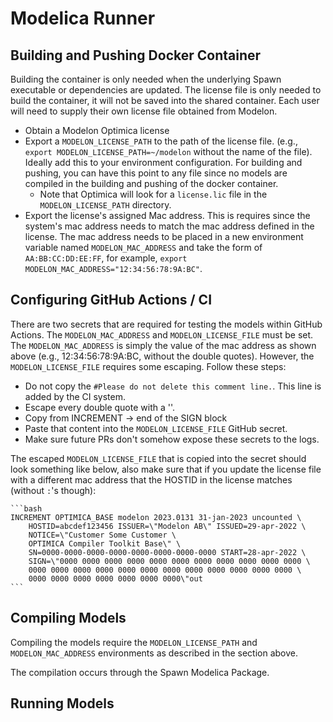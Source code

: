# Modelica Runner

## Building and Pushing Docker Container

Building the container is only needed when the underlying Spawn executable or dependencies are updated. The license file is only needed to build the container, it will not be saved into the shared container. Each user will need to supply their own license file obtained from Modelon.

* Obtain a Modelon Optimica license
* Export a `MODELON_LICENSE_PATH` to the path of the license file. (e.g., `export MODELON_LICENSE_PATH=~/modelon` without the name of the file). Ideally add this to your environment configuration. For building and pushing, you can have this point to any file since no models are compiled in the building and pushing of the docker container.
    * Note that Optimica will look for a `license.lic` file in the `MODELON_LICENSE_PATH` directory.
* Export the license's assigned Mac address. This is requires since the system's mac address needs to match the mac address defined in the license. The mac address needs to be placed in a new environment variable named `MODELON_MAC_ADDRESS` and take the form of `AA:BB:CC:DD:EE:FF`, for example, `export MODELON_MAC_ADDRESS="12:34:56:78:9A:BC"`.

## Configuring GitHub Actions / CI

There are two secrets that are required for testing the models within GitHub Actions. The `MODELON_MAC_ADDRESS` and `MODELON_LICENSE_FILE` must be set. The `MODELON_MAC_ADDRESS` is simply the value of the mac address as shown above (e.g., 12:34:56:78:9A:BC, without the double quotes). However, the `MODELON_LICENSE_FILE` requires some escaping. Follow these steps:

* Do not copy the `#Please do not delete this comment line.`. This line is added by the CI system.
* Escape every double quote with a '\'.
* Copy from INCREMENT -> end of the SIGN block
* Paste that content into the `MODELON_LICENSE_FILE` GitHub secret.
* Make sure future PRs don't somehow expose these secrets to the logs.

The escaped `MODELON_LICENSE_FILE` that is copied into the secret should look something like below, also make sure that if you update the license file with a different mac address that the HOSTID in the license matches (without `:`'s though):

    ```bash
    INCREMENT OPTIMICA_BASE modelon 2023.0131 31-jan-2023 uncounted \
	    HOSTID=abcdef123456 ISSUER=\"Modelon AB\" ISSUED=29-apr-2022 \
	    NOTICE=\"Customer Some Customer \
	    OPTIMICA Compiler Toolkit Base\" \
	    SN=0000-0000-0000-0000-0000-0000-0000-0000 START=28-apr-2022 \
	    SIGN=\"0000 0000 0000 0000 0000 0000 0000 0000 0000 0000 0000 \
	    0000 0000 0000 0000 0000 0000 0000 0000 0000 0000 0000 0000 \
	    0000 0000 0000 0000 0000 0000 0000\"out
    ```

## Compiling Models

Compiling the models require the `MODELON_LICENSE_PATH` and `MODELON_MAC_ADDRESS` environments as described in the section above.

The compilation occurs through the Spawn Modelica Package.


## Running Models

